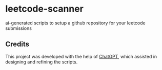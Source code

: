 # leetcode-scanner
ai-generated scripts to setup a github repository for your leetcode submissions

## Credits  
This project was developed with the help of [ChatGPT](https://openai.com/chatgpt), which assisted in designing and refining the scripts.
